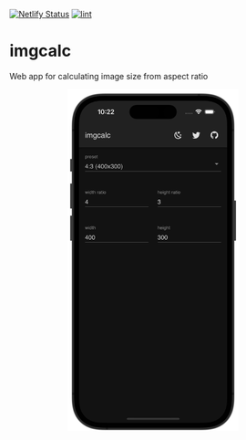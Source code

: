 [![Netlify Status](https://api.netlify.com/api/v1/badges/73ae2996-3e5c-4717-8c92-5db9d6e15550/deploy-status)](https://app.netlify.com/sites/imgcalc/deploys)
[![lint](https://github.com/munierujp/imgcalc/actions/workflows/lint.yml/badge.svg)](https://github.com/munierujp/imgcalc/actions/workflows/lint.yml)

# imgcalc

Web app for calculating image size from aspect ratio

<div align="center">
  <img
    src="./meta/iphone.png"
    width="300"
  >
</div>
